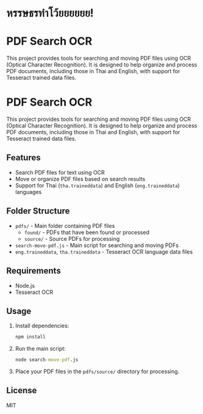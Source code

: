 # หรรษธรทำโว้ยยยยยย!

# PDF Search OCR

This project provides tools for searching and moving PDF files using OCR (Optical Character Recognition). It is designed to help organize and process PDF documents, including those in Thai and English, with support for Tesseract trained data files.

# PDF Search OCR

This project provides tools for searching and moving PDF files using OCR (Optical Character Recognition). It is designed to help organize and process PDF documents, including those in Thai and English, with support for Tesseract trained data files.

## Features
- Search PDF files for text using OCR
- Move or organize PDF files based on search results
- Support for Thai (`tha.traineddata`) and English (`eng.traineddata`) languages

## Folder Structure
- `pdfs/` - Main folder containing PDF files
  - `found/` - PDFs that have been found or processed
  - `source/` - Source PDFs for processing
- `search-move-pdf.js` - Main script for searching and moving PDFs
- `eng.traineddata`, `tha.traineddata` - Tesseract OCR language data files

## Requirements
- Node.js
- Tesseract OCR

## Usage
1. Install dependencies:
   ```cmd
   npm install
   ```
2. Run the main script:
   ```cmd
   node search-move-pdf.js
   ```
3. Place your PDF files in the `pdfs/source/` directory for processing.

## License
MIT
